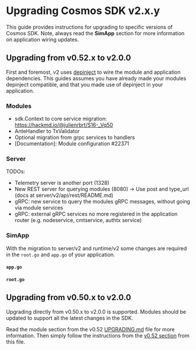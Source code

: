 # Upgrading Cosmos SDK v2.x.y

This guide provides instructions for upgrading to specific versions of Cosmos SDK.
Note, always read the **SimApp** section for more information on application wiring updates.

## Upgrading from v0.52.x to v2.0.0

First and foremost, v2 uses [depinject](./depinject/README.md) to wire the module and application dependencies. This guides assumes you have already made your modules depinject compatible, and that you made use of depinject in your application.

### Modules

* sdk.Context to core service migration: https://hackmd.io/@julienrbrt/S16-_Vq50
* AnteHandler to TxValidator
* Optional migration from grpc services to handlers
* [Documentation]: Module configuration #22371

### Server

TODOs:

* Telemetry server is another port (1328)
* New REST server for querying modules (8080) -> Use post and type_url (docs at server/v2/api/rest/README.md)
* gRPC: new service to query the modules gRPC messages, without going via module services
* gRPC: external gRPC services no more registered in the application router (e.g. nodeservice, cmtservice, authtx service)

### SimApp

With the migration to server/v2 and runtime/v2 some changes are required in the `root.go` and `app.go` of your application.

#### `app.go`

#### `root.go`

## Upgrading from v0.50.x to v2.0.0

Upgrading directly from v0.50.x to v2.0.0 is supported.
Modules should be updated to support all the latest changes in the SDK.

Read the module section from the v0.52 [UPGRADING.md](UPGRADING.md) file for more information.
Then simply follow the instructions from the [v0.52 section](#upgrading-from-v052x-to-v200) from this file.

